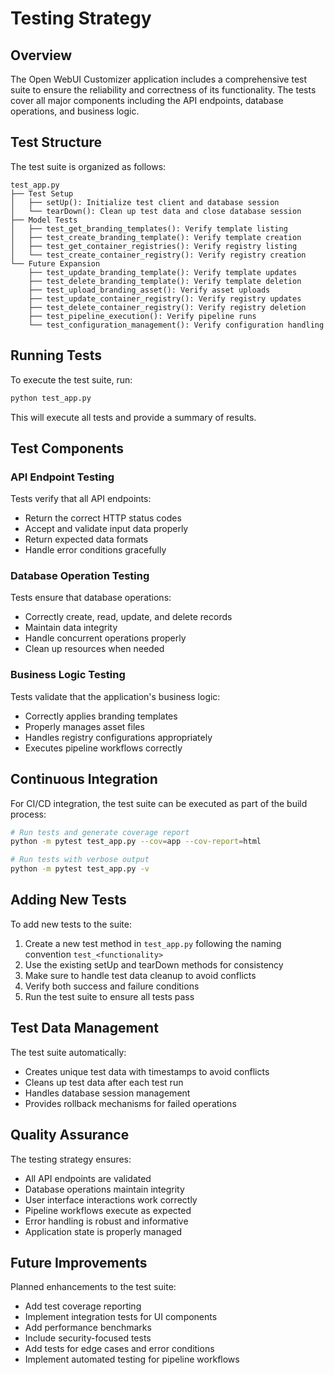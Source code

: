 # Testing Strategy

## Overview

The Open WebUI Customizer application includes a comprehensive test suite to ensure the reliability and correctness of its functionality. The tests cover all major components including the API endpoints, database operations, and business logic.

## Test Structure

The test suite is organized as follows:

```
test_app.py
├── Test Setup
│   ├── setUp(): Initialize test client and database session
│   └── tearDown(): Clean up test data and close database session
├── Model Tests
│   ├── test_get_branding_templates(): Verify template listing
│   ├── test_create_branding_template(): Verify template creation
│   ├── test_get_container_registries(): Verify registry listing
│   └── test_create_container_registry(): Verify registry creation
└── Future Expansion
    ├── test_update_branding_template(): Verify template updates
    ├── test_delete_branding_template(): Verify template deletion
    ├── test_upload_branding_asset(): Verify asset uploads
    ├── test_update_container_registry(): Verify registry updates
    ├── test_delete_container_registry(): Verify registry deletion
    ├── test_pipeline_execution(): Verify pipeline runs
    └── test_configuration_management(): Verify configuration handling
```

## Running Tests

To execute the test suite, run:

```bash
python test_app.py
```

This will execute all tests and provide a summary of results.

## Test Components

### API Endpoint Testing

Tests verify that all API endpoints:
- Return the correct HTTP status codes
- Accept and validate input data properly
- Return expected data formats
- Handle error conditions gracefully

### Database Operation Testing

Tests ensure that database operations:
- Correctly create, read, update, and delete records
- Maintain data integrity
- Handle concurrent operations properly
- Clean up resources when needed

### Business Logic Testing

Tests validate that the application's business logic:
- Correctly applies branding templates
- Properly manages asset files
- Handles registry configurations appropriately
- Executes pipeline workflows correctly

## Continuous Integration

For CI/CD integration, the test suite can be executed as part of the build process:

```bash
# Run tests and generate coverage report
python -m pytest test_app.py --cov=app --cov-report=html

# Run tests with verbose output
python -m pytest test_app.py -v
```

## Adding New Tests

To add new tests to the suite:

1. Create a new test method in `test_app.py` following the naming convention `test_<functionality>`
2. Use the existing setUp and tearDown methods for consistency
3. Make sure to handle test data cleanup to avoid conflicts
4. Verify both success and failure conditions
5. Run the test suite to ensure all tests pass

## Test Data Management

The test suite automatically:
- Creates unique test data with timestamps to avoid conflicts
- Cleans up test data after each test run
- Handles database session management
- Provides rollback mechanisms for failed operations

## Quality Assurance

The testing strategy ensures:
- All API endpoints are validated
- Database operations maintain integrity
- User interface interactions work correctly
- Pipeline workflows execute as expected
- Error handling is robust and informative
- Application state is properly managed

## Future Improvements

Planned enhancements to the test suite:
- Add test coverage reporting
- Implement integration tests for UI components
- Add performance benchmarks
- Include security-focused tests
- Add tests for edge cases and error conditions
- Implement automated testing for pipeline workflows